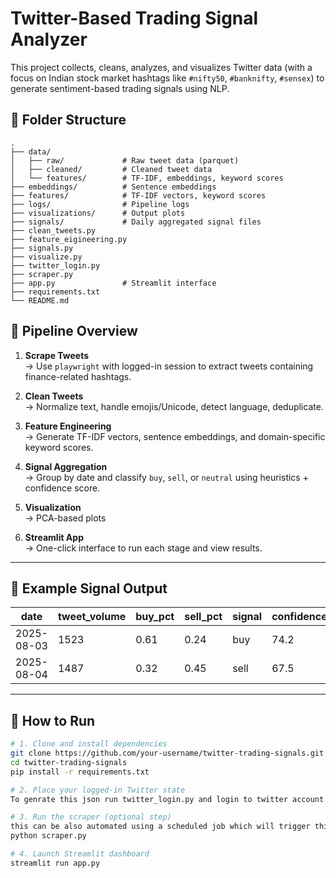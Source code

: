 # Twitter-Based Trading Signal Analyzer

This project collects, cleans, analyzes, and visualizes Twitter data (with a focus on Indian stock market hashtags like `#nifty50`, `#banknifty`, `#sensex`) to generate sentiment-based trading signals using NLP.

## 📂 Folder Structure

```text
.
├── data/
│   ├── raw/             # Raw tweet data (parquet)
│   ├── cleaned/         # Cleaned tweet data
│   └── features/        # TF-IDF, embeddings, keyword scores
├── embeddings/          # Sentence embeddings
├── features/            # TF-IDF vectors, keyword scores
├── logs/                # Pipeline logs
├── visualizations/      # Output plots
├── signals/             # Daily aggregated signal files
├── clean_tweets.py
├── feature_eigineering.py
├── signals.py
├── visualize.py
├── twitter_login.py
├── scraper.py
├── app.py               # Streamlit interface
├── requirements.txt
└── README.md
```


## 🔄 Pipeline Overview

1. **Scrape Tweets**  
   → Use `playwright` with logged-in session to extract tweets containing finance-related hashtags.

2. **Clean Tweets**  
   → Normalize text, handle emojis/Unicode, detect language, deduplicate.

3. **Feature Engineering**  
   → Generate TF-IDF vectors, sentence embeddings, and domain-specific keyword scores.

4. **Signal Aggregation**  
   → Group by date and classify `buy`, `sell`, or `neutral` using heuristics + confidence score.

5. **Visualization**  
   → PCA-based plots

6. **Streamlit App**  
   → One-click interface to run each stage and view results.

---

## 🧪 Example Signal Output

| date       | tweet_volume | buy_pct | sell_pct | signal  | confidence_pct |
|------------|--------------|---------|----------|---------|----------------|
| 2025-08-03 | 1523         | 0.61    | 0.24     | buy     | 74.2           |
| 2025-08-04 | 1487         | 0.32    | 0.45     | sell    | 67.5           |

---

## 🚀 How to Run

```bash
# 1. Clone and install dependencies
git clone https://github.com/your-username/twitter-trading-signals.git
cd twitter-trading-signals
pip install -r requirements.txt

# 2. Place your logged-in Twitter state
To genrate this json run twitter_login.py and login to twitter account

# 3. Run the scraper (optional step)
this can be also automated using a scheduled job which will trigger this every morning before market opens 
python scraper.py

# 4. Launch Streamlit dashboard
streamlit run app.py
